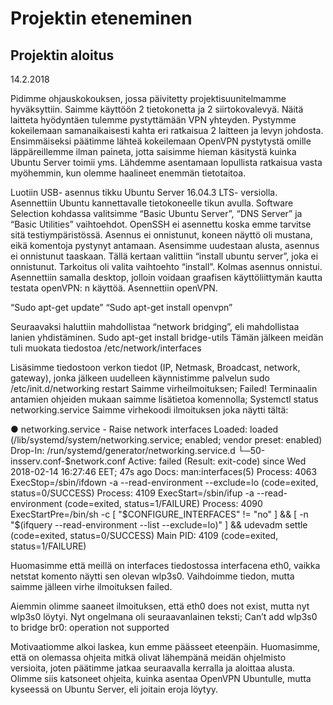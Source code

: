 # Projektin eteneminen 

## Projektin aloitus

14.2.2018 

Pidimme ohjauskokouksen, jossa päivitetty projektisuunitelmamme hyväksyttiin. Saimme käyttöön 2 tietokonetta ja 2 siirtokovalevyä. Näitä laitteta hyödyntäen tulemme pystyttämään VPN yhteyden. Pystymme kokeilemaan samanaikaisesti kahta eri ratkaisua 2 laitteen ja levyn johdosta. Ensimmäiseksi päätimme lähteä kokeilemaan OpenVPN pystytystä omille läppäreillemme ilman paineta, jotta saisimme hieman käsitystä kuinka Ubuntu Server toimii yms. Lähdemme asentamaan lopullista ratkaisua vasta myöhemmin, kun olemme haalineet enemmän tietotaitoa.

Luotiin USB- asennus tikku Ubuntu Server 16.04.3 LTS- versiolla. Asennettiin Ubuntu kannettavalle tietokoneelle tikun avulla. Software Selection kohdassa valitsimme “Basic Ubuntu Server”, “DNS Server” ja “Basic Utilities” vaihtoehdot. OpenSSH ei asennettu koska emme tarvitse sitä testiympäristössä. Asennus ei onnistunut, koneen näyttö oli mustana, eikä komentoja pystynyt antamaan. Asensimme uudestaan alusta, asennus ei onnistunut taaskaan. Tällä kertaan valittiin “install ubuntu server”, joka ei onnistunut. Tarkoitus oli valita vaihtoehto “install”. Kolmas asennus onnistui. Asennettiin samalla desktop, jolloin voidaan graafisen käyttöliittymän kautta testata openVPN: n käyttöä. Asennettiin openVPN. 

“Sudo apt-get update”
“Sudo apt-get install openvpn” 

Seuraavaksi haluttiin mahdollistaa “network bridging”, eli mahdollistaa lanien yhdistäminen. 
Sudo apt-get install bridge-utils
Tämän jälkeen meidän tuli muokata tiedostoa /etc/network/interfaces

Lisäsimme tiedostoon verkon tiedot (IP, Netmask, Broadcast, network, gateway), jonka jälkeen uudelleen käynnistimme palvelun
sudo /etc/init.d/networking restart
Saimme virheilmoituksen; Failed! 
Terminaalin antamien ohjeiden mukaan saimme lisätietoa komennolla;
Systemctl status networking.service
Saimme virhekoodi ilmoituksen joka näytti tältä:

● networking.service - Raise network interfaces
   Loaded: loaded (/lib/systemd/system/networking.service; enabled; vendor preset: enabled)
  Drop-In: /run/systemd/generator/networking.service.d
       	└─50-insserv.conf-$network.conf
   Active: failed (Result: exit-code) since Wed 2018-02-14 16:27:46 EET; 47s ago
 	Docs: man:interfaces(5)
  Process: 4063 ExecStop=/sbin/ifdown -a --read-environment --exclude=lo (code=exited, status=0/SUCCESS)
  Process: 4109 ExecStart=/sbin/ifup -a --read-environment (code=exited, status=1/FAILURE)
  Process: 4090 ExecStartPre=/bin/sh -c [ "$CONFIGURE_INTERFACES" != "no" ] && [ -n "$(ifquery --read-environment --list --exclude=lo)" ] && udevadm settle (code=exited, status=0/SUCCESS)
 Main PID: 4109 (code=exited, status=1/FAILURE)


Huomasimme että meillä on interfaces tiedostossa interfacena eth0, vaikka netstat komento näytti sen olevan wlp3s0. Vaihdoimme tiedon, mutta saimme jälleen virhe ilmoituksen failed.

Aiemmin olimme saaneet ilmoituksen, että eth0 does not exist, mutta nyt wlp3s0 löytyi. Nyt ongelmana oli seuraavanlainen teksti;
	Can’t add wlp3s0 to bridge br0: operation not supported

Motivaatiomme alkoi laskea, kun emme päässeet eteenpäin. Huomasimme, että on olemassa ohjeita mitkä olivat lähempänä meidän ohjelmisto versioita, joten päätimme jatkaa seuraavalla kerralla ja aloittaa alusta. Olimme siis katsoneet ohjeita, kuinka asentaa OpenVPN Ubuntulle, mutta kyseessä on Ubuntu Server, eli joitain eroja löytyy. 

